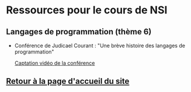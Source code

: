 # Ressources pour le cours de NSI



## Langages de programmation (thème 6) 

* Conférence de Judicael Courant : "Une brève histoire des langages de programmation"

    [Captation vidéo de la conférence](https://tube.ac-lyon.fr/videos/watch/2f7065e3-13c7-432c-80cc-94e769d38272)




## [Retour à la page d'accueil du site](https://parc-nsi.github.io/premiere-nsi/)